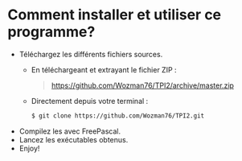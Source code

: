 # Comment installer et utiliser ce programme?




- Téléchargez les différents fichiers sources.
  - En téléchargeant et extrayant le fichier ZIP :
    ><https://github.com/Wozman76/TPI2/archive/master.zip>
    
  - Directement depuis votre terminal :
  
    ```sh
    $ git clone https://github.com/Wozman76/TPI2.git
    ```
- Compilez les avec FreePascal.
- Lancez les exécutables obtenus.
- Enjoy!
